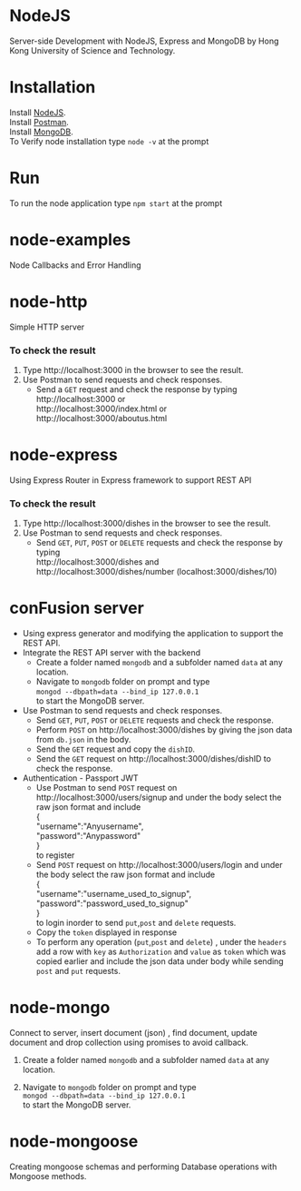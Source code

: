 # NodeJS
Server-side Development with NodeJS, Express and MongoDB by Hong Kong University of Science and Technology.
# Installation
Install [NodeJS](https://nodejs.org).
<br/>
Install [Postman](http://getpostman.com).
<br/>
Install [MongoDB](http://www.mongodb.org).
<br/>
To Verify node installation type `node -v` at the prompt
<br/>

# Run
To run the node application type `npm start` at the prompt

# node-examples 
Node Callbacks and Error Handling

# node-http
Simple HTTP server
### To check the result
1. Type  http://localhost:3000 in the browser to see the result.
2. Use Postman to send requests and check responses.
   - Send a  `GET` request and check the response by typing <br/> http://localhost:3000 or <br/> http://localhost:3000/index.html or <br/> http://localhost:3000/aboutus.html <br/>
  
# node-express
Using Express Router in Express framework to support REST API

### To check the result
1. Type  http://localhost:3000/dishes in the browser to see the result.
2. Use Postman to send requests and check responses.
   - Send  `GET`, `PUT`, `POST` or `DELETE` requests and check the response by typing<br/>http://localhost:3000/dishes and <br/> http://localhost:3000/dishes/number (localhost:3000/dishes/10)

# conFusion server
 - Using express generator and modifying the application to support the REST API.
 -  Integrate the REST API server with the backend
     - Create a folder named `mongodb` and a subfolder named `data` at any location.
     - Navigate to `mongodb` folder on prompt and type<br/> `mongod --dbpath=data --bind_ip 127.0.0.1`<br/> to start the MongoDB server.
- Use Postman to send requests and check responses.
   - Send  `GET`, `PUT`, `POST` or `DELETE` requests and check the response.
   - Perform `POST` on http://localhost:3000/dishes by giving the json data from `db.json` in the body.
   - Send the `GET` request and copy the `dishID`.
   - Send the  `GET` request on http://localhost:3000/dishes/dishID to check the response.
 - Authentication - Passport JWT
     - Use Postman to send `POST` request on http://localhost:3000/users/signup and under the body select the raw json format and include <br/> {<br/>"username":"Anyusername",<br/>"password":"Anypassword"<br/>} <br/> to register
     - Send `POST` request on http://localhost:3000/users/login and under the body select the raw json format and include <br/> {<br/>"username":"username_used_to_signup",<br/>"password":"password_used_to_signup"<br/>} <br/> to login inorder to send `put`,`post` and `delete` requests.
     - Copy the `token` displayed in response
     - To perform any operation (`put`,`post` and `delete`) , under the `headers` add a row with `key` as `Authorization` and `value` as `token` which was copied earlier and include the json data under body while sending `post` and `put` requests.
  
# node-mongo
Connect to server, insert document (json) , find document, update document and drop collection using promises to avoid callback.

1. Create a folder named `mongodb` and a subfolder named `data` at any location.
2. Navigate to `mongodb` folder on prompt and type<br/> `mongod --dbpath=data --bind_ip 127.0.0.1`<br/> to start the MongoDB server.

   <!--3. On another command prompt window type `mongo`-->
# node-mongoose
Creating mongoose schemas and performing Database operations with Mongoose methods.

